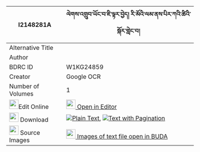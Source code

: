 |I2148281A|ལེགས་འགྲུབ་ཡོང་བ་ཇི་ལྟར་བྱེད། རི་མོའི་ལམ་ནས་པིར་ཀའི་ཚིའི་སྐོར་གླེང་བ། 
| --- | --- 
|Alternative Title |
|Author | 
|BDRC ID | W1KG24859
|Creator | Google OCR
|Number of Volumes| 1
|<img width="25" src="https://img.icons8.com/color/25/000000/edit-property.png">Edit Online| [<img width="25" src="https://avatars.githubusercontent.com/u/45091458?s=200&v=4"> Open in Editor](http://editor.openpecha.org/I2148281A)
|<img width="25" src="https://img.icons8.com/fluent/48/000000/download-2.png"/>  Download | [![](https://img.icons8.com/color/20/000000/txt.png)Plain Text](https://github.com/Openpecha/I2148281A/releases/download/v1/lek_drub_yongwa_jitar_je_rimo__plain_I2148281A.zip), [![](https://img.icons8.com/color/20/000000/txt.png)Text with Pagination](https://github.com/Openpecha/I2148281A/releases/download/v1/lek_drub_yongwa_jitar_je_rimo__pages_I2148281A.zip)
|<img width="25" src="https://img.icons8.com/plasticine/100/000000/pictures-folder.png"/>  Source Images | [<img width="25" src="https://library.bdrc.io/icons/BUDA-small.svg"> Images of text file open in BUDA](https://library.bdrc.io/show/bdr:W1KG24859)